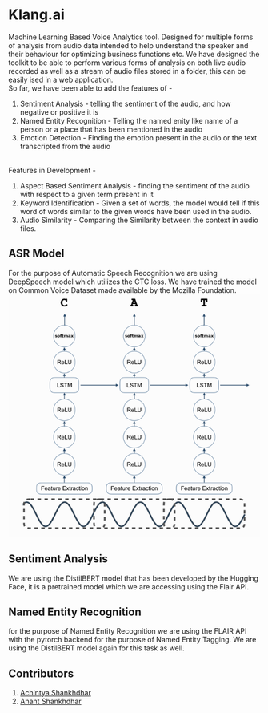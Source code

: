 # Klang.ai 

Machine Learning Based Voice Analytics tool. Designed for multiple forms of analysis from audio data intended to help understand the speaker and their behaviour for optimizing business functions etc. 
We have designed the toolkit to be able to perform various forms of analysis on both live audio recorded as well as a stream of audio files stored in a folder, this can be easily ised in a web application.<br>
So far, we have been able to add the features of - 
1. Sentiment Analysis - telling the sentiment of the audio, and how negative or positive it is 
2. Named Entity Recognition - Telling the named enity like name of a person or a place that has been mentioned in the audio
3. Emotion Detection - Finding the emotion present in the audio or the text transcripted from the audio 
<br>
Features in Development - 

1. Aspect Based Sentiment Analysis - finding the sentiment of the audio with respect to a given term present in it 
2. Keyword Identification - Given  a set of words, the model would tell if this word of words similar to the given words have been used in the audio. 
3. Audio Similarity - Comparing the Similarity between the context in audio files. 
## ASR Model 

For the purpose of Automatic Speech Recognition we are using DeepSpeech model which utilizes the CTC loss. We have trained the model on Common Voice Dataset made available by the Mozilla Foundation. 
![DeepSpeech Model ](https://github.com/AchintyaX/klang.ai/blob/main/DeepSpeech_1.png)

## Sentiment Analysis 
We are using the DistilBERT model that has been developed by the Hugging Face, it is a pretrained model which we are accessing using the Flair API. 

## Named Entity Recognition 
for the purpose of Named Entity Recognition we are using the FLAIR API with the pytorch backend for the purpose of Named Entity Tagging. 
We are using the DistilBERT model again for this task as well. 


## Contributors 
1. [Achintya Shankhdhar](https://github.com/AchintyaX) 
2. [Anant Shankhdhar](https://github.com/AnantShankhdhar)
